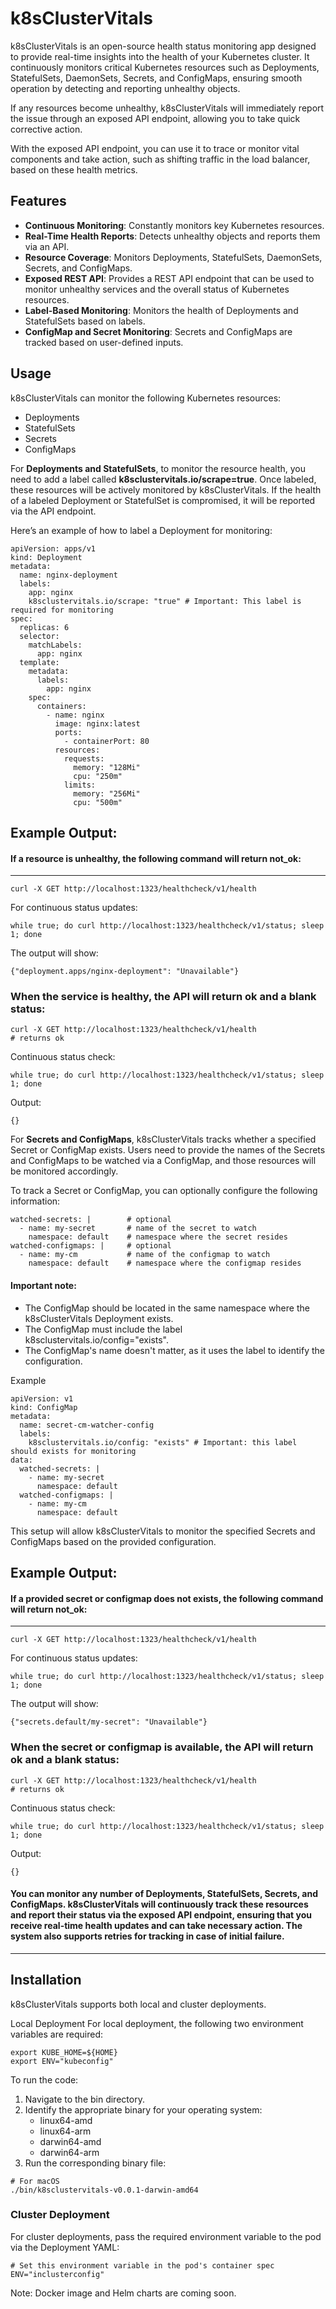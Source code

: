 # k8sClusterVitals

k8sClusterVitals is an open-source health status monitoring app designed to provide real-time insights into the health of your Kubernetes cluster. It continuously monitors critical Kubernetes resources such as Deployments, StatefulSets, DaemonSets, Secrets, and ConfigMaps, ensuring smooth operation by detecting and reporting unhealthy objects.

If any resources become unhealthy, k8sClusterVitals will immediately report the issue through an exposed API endpoint, allowing you to take quick corrective action.

With the exposed API endpoint, you can use it to trace or monitor vital components and take action, such as shifting traffic in the load balancer, based on these health metrics.

## Features
- **Continuous Monitoring**: Constantly monitors key Kubernetes resources.
- **Real-Time Health Reports**: Detects unhealthy objects and reports them via an API.
- **Resource Coverage**: Monitors Deployments, StatefulSets, DaemonSets, Secrets, and ConfigMaps.
- **Exposed REST API**: Provides a REST API endpoint that can be used to monitor unhealthy services and the overall status of Kubernetes resources.
- **Label-Based Monitoring**: Monitors the health of Deployments and StatefulSets based on labels.
- **ConfigMap and Secret Monitoring**: Secrets and ConfigMaps are tracked based on user-defined inputs.

## Usage
k8sClusterVitals can monitor the following Kubernetes resources:

- Deployments
- StatefulSets
- Secrets
- ConfigMaps

For **Deployments and StatefulSets**, to monitor the resource health, you need to add a label called **k8sclustervitals.io/scrape=true**. Once labeled, these resources will be actively monitored by k8sClusterVitals. If the health of a labeled Deployment or StatefulSet is compromised, it will be reported via the API endpoint.

Here’s an example of how to label a Deployment for monitoring:

```
apiVersion: apps/v1
kind: Deployment
metadata:
  name: nginx-deployment
  labels:
    app: nginx
    k8sclustervitals.io/scrape: "true" # Important: This label is required for monitoring
spec:
  replicas: 6
  selector:
    matchLabels:
      app: nginx
  template:
    metadata:
      labels:
        app: nginx
    spec:
      containers:
        - name: nginx
          image: nginx:latest
          ports:
            - containerPort: 80
          resources:
            requests:
              memory: "128Mi"
              cpu: "250m"
            limits:
              memory: "256Mi"
              cpu: "500m"

```
## Example Output:
#### If a resource is unhealthy, the following command will return not_ok:
---
```
curl -X GET http://localhost:1323/healthcheck/v1/health
```
For continuous status updates:
```
while true; do curl http://localhost:1323/healthcheck/v1/status; sleep 1; done
```
The output will show:
```
{"deployment.apps/nginx-deployment": "Unavailable"}
```
### When the service is healthy, the API will return ok and a blank status:
```
curl -X GET http://localhost:1323/healthcheck/v1/health
# returns ok
```
Continuous status check:
```
while true; do curl http://localhost:1323/healthcheck/v1/status; sleep 1; done
```
Output:
```
{}
```

For **Secrets and ConfigMaps**, k8sClusterVitals tracks whether a specified Secret or ConfigMap exists. Users need to provide the names of the Secrets and ConfigMaps to be watched via a ConfigMap, and those resources will be monitored accordingly.

To track a Secret or ConfigMap, you can optionally configure the following information:

```
watched-secrets: |        # optional
  - name: my-secret       # name of the secret to watch
    namespace: default    # namespace where the secret resides
watched-configmaps: |     # optional
  - name: my-cm           # name of the configmap to watch
    namespace: default    # namespace where the configmap resides
```

#### Important note:
- The ConfigMap should be located in the same namespace where the k8sClusterVitals Deployment exists.
- The ConfigMap must include the label k8sclustervitals.io/config="exists".
- The ConfigMap's name doesn't matter, as it uses the label to identify the configuration.

Example
```
apiVersion: v1
kind: ConfigMap
metadata:
  name: secret-cm-watcher-config
  labels:
    k8sclustervitals.io/config: "exists" # Important: this label should exists for monitoring
data:
  watched-secrets: |
    - name: my-secret
      namespace: default
  watched-configmaps: |
    - name: my-cm
      namespace: default
```
This setup will allow k8sClusterVitals to monitor the specified Secrets and ConfigMaps based on the provided configuration.

## Example Output:
#### If a provided secret or configmap does not exists, the following command will return not_ok:
---
```
curl -X GET http://localhost:1323/healthcheck/v1/health
```
For continuous status updates:
```
while true; do curl http://localhost:1323/healthcheck/v1/status; sleep 1; done
```
The output will show:
```
{"secrets.default/my-secret": "Unavailable"}
```
### When the secret or configmap is available, the API will return ok and a blank status:
```
curl -X GET http://localhost:1323/healthcheck/v1/health
# returns ok
```
Continuous status check:
```
while true; do curl http://localhost:1323/healthcheck/v1/status; sleep 1; done
```
Output:
```
{}
```

#### **You can monitor any number of Deployments, StatefulSets, Secrets, and ConfigMaps. k8sClusterVitals will continuously track these resources and report their status via the exposed API endpoint, ensuring that you receive real-time health updates and can take necessary action. The system also supports retries for tracking in case of initial failure.**
---
## Installation

k8sClusterVitals supports both local and cluster deployments.

Local Deployment
For local deployment, the following two environment variables are required:

```
export KUBE_HOME=${HOME}
export ENV="kubeconfig"
```

To run the code:
1. Navigate to the bin directory.
2. Identify the appropriate binary for your operating system:
    - linux64-amd
    - linux64-arm
    - darwin64-amd
    - darwin64-arm
3. Run the corresponding binary file:
```
# For macOS
./bin/k8sclustervitals-v0.0.1-darwin-amd64
```

### Cluster Deployment
For cluster deployments, pass the required environment variable to the pod via the Deployment YAML:

```
# Set this environment variable in the pod's container spec
ENV="inclusterconfig"
```
Note: Docker image and Helm charts are coming soon.


